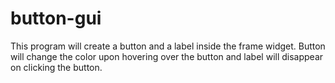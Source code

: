 # button-gui

This program will create a button and a label inside the frame widget. Button 
will change the color upon hovering over the button and label will disappear on 
clicking the button.
